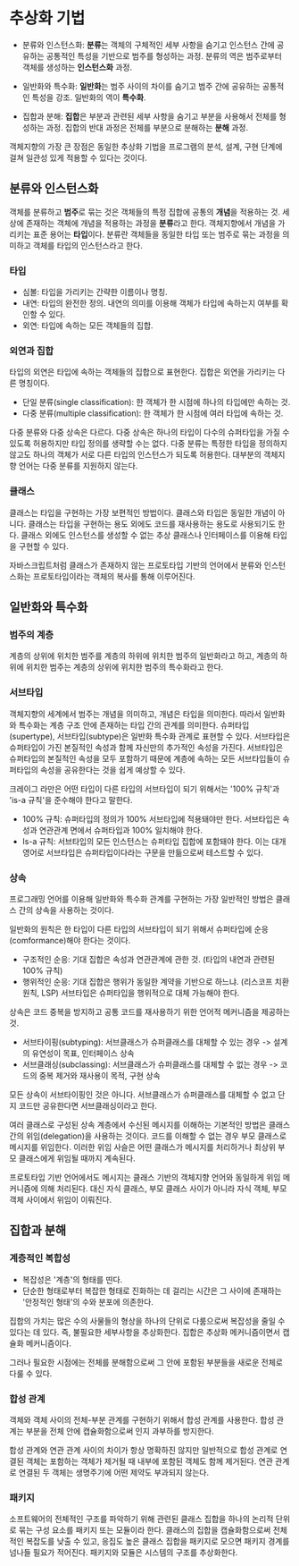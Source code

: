# 추상화 기법

* 분류와 인스턴스화: **분류**는 객체의 구체적인 세부 사항을 숨기고 인스턴스 간에 공유하는 공통적인 특성을 기반으로 범주를 형성하는 과정.
분류의 역은 범주로부터 객체를 생성하는 **인스턴스화** 과정.

* 일반화와 특수화: **일반화**는 범주 사이의 차이를 숨기고 범주 간에 공유하는 공통적인 특성을 강조. 일반화의 역이 **특수화**.

* 집합과 분해: **집합**은 부분과 관련된 세부 사항을 숨기고 부분을 사용해서 전체를 형성하는 과정. 집합의 반대 과정은 전체를 부분으로 분해하는 **분해** 과정.


객체지향의 가장 큰 장점은 동일한 추상화 기법을 프로그램의 분석, 설계, 구현 단계에 걸쳐 일관성 있게 적용할 수 있다는 것이다.


## 분류와 인스턴스화

객체를 분류하고 **범주**로 묶는 것은 객체들의 특정 집합에 공통의 **개념**을 적용하는 것. 세상에 존재하는 객체에 개념을 적용하는 과정을 **분류**라고 한다. 
객체지향에서 개념을 가리키는 표준 용어는 **타입**이다. 
분류란 객체들을 동일한 타입 또는 범주로 묶는 과정을 의미하고 객체를 타입의 인스턴스라고 한다.


### 타입

* 심볼: 타입을 가리키는 간략한 이름이나 명칭.
* 내연: 타입의 완전한 정의. 내연의 의미를 이용해 객체가 타입에 속하는지 여부를 확인할 수 있다.
* 외연: 타입에 속하는 모든 객체들의 집합.


### 외연과 집합

타입의 외연은 타입에 속하는 객체들의 집합으로 표현한다. 집합은 외연을 가리키는 다른 명칭이다.

* 단일 분류(single classification): 한 객체가 한 시점에 하나의 타입에만 속하는 것.
* 다중 분류(multiple classification): 한 객체가 한 시점에 여러 타입에 속하는 것.

다중 분류와 다중 상속은 다르다. 다중 상속은 하나의 타입이 다수의 슈퍼타입을 가질 수 있도록 허용하지만 타입 정의를 생략할 수는 없다.
다중 분류는 특정한 타입을 정의하지 않고도 하나의 객체가 서로 다른 타입의 인스턴스가 되도록 허용한다.
대부분의 객체지향 언어는 다중 분류를 지원하지 않는다. 


### 클래스

클래스는 타입을 구현하는 가장 보편적인 방법이다. 클래스와 타입은 동일한 개념이 아니다. 
클래스는 타입을 구현하는 용도 외에도 코드를 재사용하는 용도로 사용되기도 한다.
클래스 외에도 인스턴스를 생성할 수 없는 추상 클래스나 인터페이스를 이용해 타입을 구현할 수 있다.

자바스크립트처럼 클래스가 존재하지 않는 프로토타입 기반의 언어에서 분류와 인스턴스화는 프로토타입이라는 객체의 복사를 통해 이루어진다.


## 일반화와 특수화

### 범주의 계층

계층의 상위에 위치한 범주를 계층의 하위에 위치한 범주의 일반화라고 하고, 계층의 하위에 위치한 범주는 계층의 상위에 위치한 범주의 특수화라고 한다. 


### 서브타입

객체지향의 세계에서 범주는 개념을 의미하고, 개념은 타입을 의미한다. 따라서 일반화와 특수화는 계층 구조 안에 존재하는 타입 간의 관계를 의미한다. 
슈퍼타입(supertype), 서브타입(subtype)은 일반화 특수화 관계로 표현할 수 있다. 
서브타입은 슈퍼타입이 가진 본질적인 속성과 함께 자신만의 추가적인 속성을 가진다. 
서브타입은 슈퍼타입의 본질적인 속성을 모두 포함하기 때문에 계층에 속하는 모든 서브타입들이 슈퍼타입의 속성을 공유한다는 것을 쉽게 예상할 수 있다.

크레이그 라만은 어떤 타입이 다른 타입의 서브타입이 되기 위해서는 '100% 규칙'과 'is-a 규칙'을 준수해야 한다고 말한다. 

* 100% 규칙: 슈퍼타입의 정의가 100% 서브타입에 적용돼야만 한다. 서브타입은 속성과 연관관계 면에서 슈퍼타입과 100% 일치해야 한다.
* Is-a 규칙: 서브타입의 모든 인스턴스는 슈퍼타입 집합에 포함돼야 한다. 이는 대개 영어로 서브타입은 슈퍼타입이다라는 구문을 만듦으로써 테스트할 수 있다. 


### 상속

프로그래밍 언어를 이용해 일반화와 특수화 관계를 구현하는 가장 일반적인 방법은 클래스 간의 상속을 사용하는 것이다. 

일반화의 원칙은 한 타입이 다른 타입의 서브타입이 되기 위해서 슈퍼타입에 순응(comformance)해야 한다는 것이다.

* 구조적인 순응: 기대 집합은 속성과 연관관계에 관한 것. (타입의 내연과 관련된 100% 규칙)
* 행위적인 순응: 기대 집합은 행위가 동일한 계약을 기반으로 하느냐. (리스코프 치환 원칙, LSP) 서브타입은 슈퍼타입을 행위적으로 대체 가능해야 한다. 

상속은 코드 중복을 방지하고 공통 코드를 재사용하기 위한 언어적 메커니즘을 제공하는 것.

* 서브타이핑(subtyping): 서브클래스가 슈퍼클래스를 대체할 수 있는 경우 -> 설계의 유연성이 목표, 인터페이스 상속
* 서브클래싱(subclassing): 서브클래스가 슈퍼클래스를 대체할 수 없는 경우 -> 코드의 중복 제거와 재사용이 목적, 구현 상속

모든 상속이 서브타이핑인 것은 아니다. 서브클래스가 슈퍼클래스를 대체할 수 없고 단지 코드만 공유한다면 서브클래싱이라고 한다. 

여러 클래스로 구성된 상속 계층에서 수신된 메시지를 이해하는 기본적인 방법은 클래스 간의 위임(delegation)을 사용하는 것이다.
코드를 이해할 수 없는 경우 부모 클래스로 메시지를 위임한다. 
이러한 위임 사슬은 어떤 클래스가 메시지를 처리하거나 최상위 부모 클래스에게 위임될 때까지 계속된다. 

프로토타입 기반 언어에서도 메시지는 클래스 기반의 객체지향 언어와 동일하게 위임 메커니즘에 의해 처리된다. 
대신 자식 클래스, 부모 클래스 사이가 아니라 자식 객체, 부모 객체 사이에서 위임이 이뤄진다. 


## 집합과 분해

### 계층적인 복합성

* 복잡성은 '계층'의 형태를 띤다.
* 단순한 형태로부터 복잡한 형태로 진화하는 데 걸리는 시간은 그 사이에 존재하는 '안정적인 형태'의 수와 분포에 의존한다.

집합의 가치는 많은 수의 사물들의 형상을 하나의 단위로 다룸으로써 복잡성을 줄일 수 있다는 데 있다. 즉, 불필요한 세부사항을 추상화한다. 집합은 추상화 메커니즘이면서 캡슐화 메커니즘이다. 

그러나 필요한 시점에는 전체를 분해함으로써 그 안에 포함된 부분들을 새로운 전체로 다룰 수 있다. 


### 합성 관계

객체와 객체 사이의 전체-부분 관계를 구현하기 위해서 합성 관계를 사용한다. 합성 관계는 부분을 전체 안에 캡슐화함으로써 인지 과부하를 방지한다.

합성 관계와 연관 관계 사이의 차이가 항상 명확하진 않지만 일반적으로 합성 관계로 연결된 객체는 포함하는 객체가 제거될 때 내부에 포함된 객체도 함께 제거된다.
연관 관계로 연결된 두 객체는 생명주기에 어떤 제약도 부과되지 않는다. 


### 패키지
소프트웨어의 전체적인 구조를 파악하기 위해 관련된 클래스 집합을 하나의 논리적 단위로 묶는 구성 요소를 패키지 또는 모듈이라 한다. 
클래스의 집합을 캡슐화함으로써 전체적인 복잡도를 낮출 수 있고, 응집도 높은 클래스 집합을 패키지로 모으면 패키지 경계를 넘나들 필요가 적어진다. 
패키지와 모듈은 시스템의 구조를 추상화한다. 



